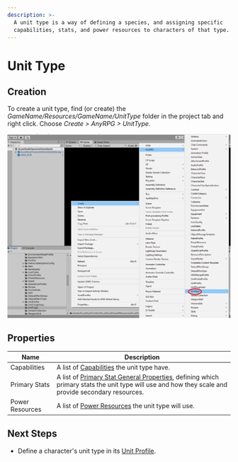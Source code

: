 ```yaml
---
description: >-
  A unit type is a way of defining a species, and assigning specific
  capabilities, stats, and power resources to characters of that type.
---
```


# Unit Type

## Creation

To create a unit type, find (or create) the _GameName/Resources/GameName/UnitType_ folder in the project tab and right click.  Choose _Create > AnyRPG > UnitType_.

![](<../.gitbook/assets/image (1).png>)

## Properties

| Name            | Description                                                                                                                                                                                |
| --------------- | ------------------------------------------------------------------------------------------------------------------------------------------------------------------------------------------ |
| Capabilities    | A list of [Capabilities](../shared-properties/capabilities.md) the unit type have.                                                                                                         |
| Primary Stats   | A list of [Primary Stat General Properties](character-stat.md#general-properties), defining which primary stats the unit type will use and how they scale and provide secondary resources. |
| Power Resources | A list of [Power Resources](power-resource.md) the unit type will use.                                                                                                                     |

## Next Steps

* Define a character's unit type in its [Unit Profile](unit-profile.md).
